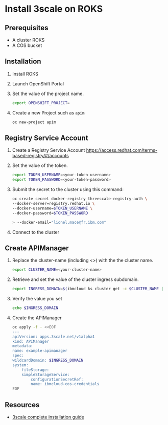 # Install 3scale on ROKS

## Prerequisites

* A cluster ROKS
* A COS bucket

## Installation

1. Install ROKS

1. Launch OpenShift Portal

1. Set the value of the project name.

    ```sh
    export OPENSHIFT_PROJECT=
    ```

1. Create a new Project such as `apim`

    ```sh
    oc new-project apim
    ```

## Registry Service Account

1. Create a Registry Service Account https://access.redhat.com/terms-based-registry/#/accounts

1. Set the value of the token.

    ```sh
    export TOKEN_USERNAME=<your-token-username>
    export TOKEN_PASSWORD=<your-token-password>
    ```

1. Submit the secret to the cluster using this command:

    ```sh
    oc create secret docker-registry threescale-registry-auth \
    --docker-server=registry.redhat.io \
    --docker-username=$TOKEN_USERNAME \
    --docker-password=$TOKEN_PASSWORD
    
    > --docker-email="lionel.mace@fr.ibm.com"

1. Connect to the cluster

## Create APIManager

1. Replace the cluster-name (including <>) with the the cluster name.

    ```sh
    export CLUSTER_NAME=<your-cluster-name>
    ```

1. Retrieve and set the value of the cluster ingress subdomain.

    ```sh
    export INGRESS_DOMAIN=$(ibmcloud ks cluster get -c $CLUSTER_NAME | grep "Ingress Subdomain" | awk '{print tolower($3)}')
    ```

1. Verify the value you set

    ```sh
    echo $INGRESS_DOMAIN
    ```

1. Create the APIManager

    ```sh
    oc apply -f - <<EOF
    ---
    apiVersion: apps.3scale.net/v1alpha1
    kind: APIManager
    metadata:
    name: example-apimanager
    spec:
    wildcardDomain: $INGRESS_DOMAIN
    system:
        fileStorage:
        simpleStorageService:
            configurationSecretRef:
            name: ibmcloud-cos-credentials
    EOF
    ```

## Resources

* [3scale complete installation guide](https://access.redhat.com/documentation/en-us/red_hat_3scale_api_management/2.13/html/installing_3scale/index)
